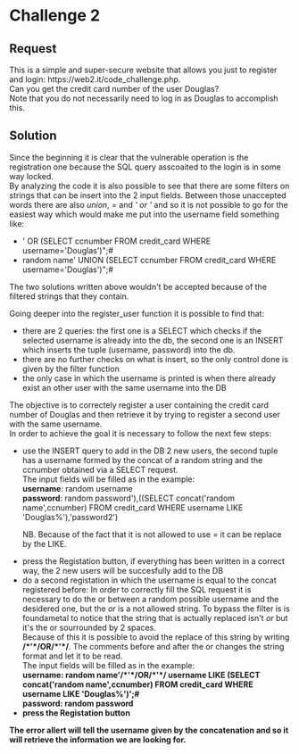 <h1>Challenge 2</h1>
<h2>Request</h2>
This is a simple and super-secure website that allows you just to register and login: https://web2.it/code_challenge.php.<br>
Can you get the credit card number of the user Douglas? <br>
Note that you do not necessarily need to log in as Douglas to accomplish this.

<h2>Solution</h2>
Since the beginning it is clear that the vulnerable operation is the registration one because the SQL query asscoaited to
the login is in some way locked.<br>
By analyzing the code it is also possible to see that there are some filters on strings that can be insert into the 2 input fields.
Between those unaccepted words there are also <em>union</em>, <em>=</em> and <em>' or '</em> and so it is not possible to go
for the easiest way which would make me put into the username field something like:<br>
<ul>
  <li>' OR (SELECT ccnumber FROM credit_card WHERE username='Douglas')";#</li>
  <li>random name' UNION (SELECT ccnumber FROM credit_card WHERE username='Douglas')";# </li>
</ul>

The two solutions written above wouldn't be accepted because of the filtered strings that they contain.<br>

Going deeper into the register_user function it is possible to find that:
<ul>
  <li> there are 2 queries: the first one is a SELECT which checks if the selected username is already into the db, 
  the second one is an INSERT which inserts the tuple (username, password) into the db.</li>
  <li> there are no further checks on what is insert, so the only control done is given by the filter function</li>
  <li> the only case in which the username is printed is when there already exist an other user with the same username
  into the DB</li>
</ul>

The objective is to correctely register a user containing the credit card number of Douglas and then retrieve it by trying
to register a second user with the same username.<br>
In order to achieve the goal it is necessary to follow the next few steps:
<ul>
  <li> use the INSERT query to add in the DB 2 new users, the second tuple has a username formed by the concat of a random string
  and the ccnumber obtained via a SELECT request. <br>
  The input fields will be filled as in the example: <br>
  <strong>username</strong>: random username<br>
  <strong>password</strong>: random password'),((SELECT concat('random name',ccnumber) FROM credit_card WHERE username LIKE 'Douglas%'),'password2')
  
  NB. Because of the fact that it is not allowed to use <em>=</em> it can be replace by the LIKE. </li>
  <li> press the Registation button, if everything has been written in a correct way, the 2 new users will be succesfully
  add to the DB</li>
  <li> do a second registation in which the username is equal to the concat registered before:
  In order to correctly fill the SQL request it is necessary to do the or between a random possible username and
  the desidered one, but the <em>or</em> is a not allowed string. To bypass the filter is is foundametal 
  to notice that the string that is actually replaced isn't <em>or</em> but it's the or sourrounded by 2 spaces.<br>
  Because of this it is possible to avoid the replace of this string by writing <strong>/*'*/OR/*'*/</strong>. The comments
  before and after the or changes the string format and let it to be read.<br>
  The input fields will be filled as in the example: <br>
  <strong>username</string>: random name'/*'*/OR/*'*/ username LIKE (SELECT concat('random name',ccnumber) FROM credit_card WHERE username LIKE 'Douglas%')';# <br>
  <strong>password</strong>: random password </li>
  <li> press the Registation button</li>
</ul>
The error allert will tell the username given by the concatenation and so it will retrieve the information we are looking for.
  
  

  